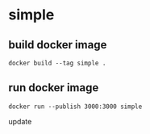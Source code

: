 # simple

## build docker image
`docker build --tag simple .`

## run docker image
`docker run --publish 3000:3000 simple`

update